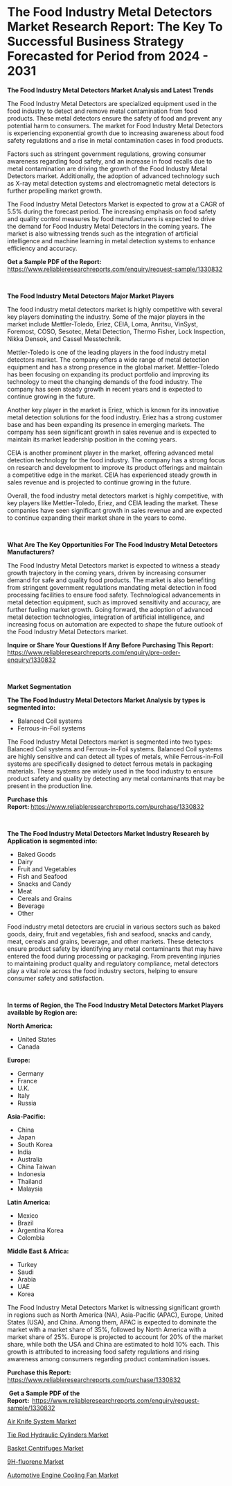 <p><h1>The Food Industry Metal Detectors Market Research Report: The Key To Successful Business Strategy Forecasted for Period from 2024 - 2031</h1></p><p><strong>The Food Industry Metal Detectors Market Analysis and Latest Trends</strong></p>
<p><p>The Food Industry Metal Detectors are specialized equipment used in the food industry to detect and remove metal contamination from food products. These metal detectors ensure the safety of food and prevent any potential harm to consumers. The market for Food Industry Metal Detectors is experiencing exponential growth due to increasing awareness about food safety regulations and a rise in metal contamination cases in food products. </p><p>Factors such as stringent government regulations, growing consumer awareness regarding food safety, and an increase in food recalls due to metal contamination are driving the growth of the Food Industry Metal Detectors market. Additionally, the adoption of advanced technology such as X-ray metal detection systems and electromagnetic metal detectors is further propelling market growth.</p><p>The Food Industry Metal Detectors Market is expected to grow at a CAGR of 5.5% during the forecast period. The increasing emphasis on food safety and quality control measures by food manufacturers is expected to drive the demand for Food Industry Metal Detectors in the coming years. The market is also witnessing trends such as the integration of artificial intelligence and machine learning in metal detection systems to enhance efficiency and accuracy.</p></p>
<p><strong>Get a Sample PDF of the Report:&nbsp;</strong> <a href="https://www.reliableresearchreports.com/enquiry/request-sample/1330832">https://www.reliableresearchreports.com/enquiry/request-sample/1330832</a></p>
<p>&nbsp;</p>
<p><strong>The Food Industry Metal Detectors Major Market Players</strong></p>
<p><p>The food industry metal detectors market is highly competitive with several key players dominating the industry. Some of the major players in the market include Mettler-Toledo, Eriez, CEIA, Loma, Anritsu, VinSyst, Foremost, COSO, Sesotec, Metal Detection, Thermo Fisher, Lock Inspection, Nikka Densok, and Cassel Messtechnik.</p><p>Mettler-Toledo is one of the leading players in the food industry metal detectors market. The company offers a wide range of metal detection equipment and has a strong presence in the global market. Mettler-Toledo has been focusing on expanding its product portfolio and improving its technology to meet the changing demands of the food industry. The company has seen steady growth in recent years and is expected to continue growing in the future.</p><p>Another key player in the market is Eriez, which is known for its innovative metal detection solutions for the food industry. Eriez has a strong customer base and has been expanding its presence in emerging markets. The company has seen significant growth in sales revenue and is expected to maintain its market leadership position in the coming years.</p><p>CEIA is another prominent player in the market, offering advanced metal detection technology for the food industry. The company has a strong focus on research and development to improve its product offerings and maintain a competitive edge in the market. CEIA has experienced steady growth in sales revenue and is projected to continue growing in the future.</p><p>Overall, the food industry metal detectors market is highly competitive, with key players like Mettler-Toledo, Eriez, and CEIA leading the market. These companies have seen significant growth in sales revenue and are expected to continue expanding their market share in the years to come.</p></p>
<p>&nbsp;</p>
<p><strong>What Are The Key Opportunities For The Food Industry Metal Detectors Manufacturers?</strong></p>
<p><p>The Food Industry Metal Detectors market is expected to witness a steady growth trajectory in the coming years, driven by increasing consumer demand for safe and quality food products. The market is also benefiting from stringent government regulations mandating metal detection in food processing facilities to ensure food safety. Technological advancements in metal detection equipment, such as improved sensitivity and accuracy, are further fueling market growth. Going forward, the adoption of advanced metal detection technologies, integration of artificial intelligence, and increasing focus on automation are expected to shape the future outlook of the Food Industry Metal Detectors market.</p></p>
<p><strong>Inquire or Share Your Questions If Any Before Purchasing This Report:</strong> <a href="https://www.reliableresearchreports.com/enquiry/pre-order-enquiry/1330832">https://www.reliableresearchreports.com/enquiry/pre-order-enquiry/1330832</a></p>
<p>&nbsp;</p>
<p><strong>Market Segmentation</strong></p>
<p><strong>The The Food Industry Metal Detectors Market Analysis by types is segmented into:</strong></p>
<p><ul><li>Balanced Coil systems</li><li>Ferrous-in-Foil systems</li></ul></p>
<p><p>The Food Industry Metal Detectors market is segmented into two types: Balanced Coil systems and Ferrous-in-Foil systems. Balanced Coil systems are highly sensitive and can detect all types of metals, while Ferrous-in-Foil systems are specifically designed to detect ferrous metals in packaging materials. These systems are widely used in the food industry to ensure product safety and quality by detecting any metal contaminants that may be present in the production line.</p></p>
<p><strong>Purchase this Report:&nbsp;</strong><a href="https://www.reliableresearchreports.com/purchase/1330832">https://www.reliableresearchreports.com/purchase/1330832</a></p>
<p>&nbsp;</p>
<p><strong>The The Food Industry Metal Detectors Market Industry Research by Application is segmented into:</strong></p>
<p><ul><li>Baked Goods</li><li>Dairy</li><li>Fruit and Vegetables</li><li>Fish and Seafood</li><li>Snacks and Candy</li><li>Meat</li><li>Cereals and Grains</li><li>Beverage</li><li>Other</li></ul></p>
<p><p>Food industry metal detectors are crucial in various sectors such as baked goods, dairy, fruit and vegetables, fish and seafood, snacks and candy, meat, cereals and grains, beverage, and other markets. These detectors ensure product safety by identifying any metal contaminants that may have entered the food during processing or packaging. From preventing injuries to maintaining product quality and regulatory compliance, metal detectors play a vital role across the food industry sectors, helping to ensure consumer safety and satisfaction.</p></p>
<p>&nbsp;</p>
<p><strong>In terms of Region, the The Food Industry Metal Detectors Market Players available by Region are:</strong></p>
<p>
    <p> <strong> North America: </strong>
        <ul>
            <li>United States</li>
            <li>Canada</li>
        </ul>
        </p> 
    <p> <strong> Europe: </strong>
        <ul>
            <li>Germany</li>
            <li>France</li>
            <li>U.K.</li>
            <li>Italy</li>
            <li>Russia</li>
        </ul>
        </p> 
    <p> <strong> Asia-Pacific: </strong>
        <ul>
            <li>China</li>
            <li>Japan</li>
            <li>South Korea</li>
            <li>India</li>
            <li>Australia</li>
            <li>China Taiwan</li>
            <li>Indonesia</li>
            <li>Thailand</li>
            <li>Malaysia</li>
        </ul>
        </p> 
    <p> <strong> Latin America: </strong>
        <ul>
            <li>Mexico</li>
            <li>Brazil</li>
            <li>Argentina Korea</li>
            <li>Colombia</li>
        </ul>
        </p> 
    <p> <strong> Middle East & Africa: </strong>
        <ul>
            <li>Turkey</li>
            <li>Saudi</li>
            <li>Arabia</li>
            <li>UAE</li>
            <li>Korea</li>
        </ul>
    </p>
    </p>
<p><p>The Food Industry Metal Detectors Market is witnessing significant growth in regions such as North America (NA), Asia-Pacific (APAC), Europe, United States (USA), and China. Among them, APAC is expected to dominate the market with a market share of 35%, followed by North America with a market share of 25%. Europe is projected to account for 20% of the market share, while both the USA and China are estimated to hold 10% each. This growth is attributed to increasing food safety regulations and rising awareness among consumers regarding product contamination issues.</p></p>
<p><strong>Purchase this Report: </strong><a href="https://www.reliableresearchreports.com/purchase/1330832">https://www.reliableresearchreports.com/purchase/1330832</a></p>
<p>&nbsp;<strong>Get a Sample PDF of the Report:&nbsp;&nbsp;</strong><a href="https://www.reliableresearchreports.com/enquiry/request-sample/1330832">https://www.reliableresearchreports.com/enquiry/request-sample/1330832</a></p>
<p><strong></strong></p>
<p><p><a href="https://issuu.com/reportprime-2/docs/air-knife-system-market-size-2030.pptx">Air Knife System Market</a></p><p><a href="https://medium.com/@ethanmendoza76/tie-rod-hydraulic-cylinders-market-research-report-its-history-and-forecast-2024-to-2031-684dff7ebe92">Tie Rod Hydraulic Cylinders Market</a></p><p><a href="https://medium.com/@ethanmendoza76/basket-centrifuges-market-research-report-its-history-and-forecast-2024-to-2031-a6f74a836bd1">Basket Centrifuges Market</a></p><p><a href="https://github.com/josesg55/Market-Research-Report-List-1/blob/main/9h-fluorene-market.md">9H-fluorene Market</a></p><p><a href="https://github.com/indrystar/Market-Research-Report-List-2/blob/main/automotive-engine-cooling-fan-market.md">Automotive Engine Cooling Fan Market</a></p></p>